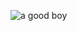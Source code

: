 ![a good boy](https://user-images.githubusercontent.com/103821251/163735025-e495ebe4-40ae-4222-8673-a911c7e278fb.jpeg)
